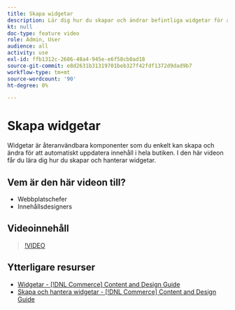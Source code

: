 ```yaml
---
title: Skapa widgetar
description: Lär dig hur du skapar och ändrar befintliga widgetar för att automatiskt uppdatera innehåll i din butik.
kt: null
doc-type: feature video
role: Admin, User
audience: all
activity: use
exl-id: ffb1312c-2686-48a4-945e-e6f58cb0ad18
source-git-commit: e8d2631b31319701beb327f42fdf1372d9dad9b7
workflow-type: tm+mt
source-wordcount: '90'
ht-degree: 0%

---
```


# Skapa widgetar

Widgetar är återanvändbara komponenter som du enkelt kan skapa och ändra för att automatiskt uppdatera innehåll i hela butiken. I den här videon får du lära dig hur du skapar och hanterar widgetar.

## Vem är den här videon till?

- Webbplatschefer
- Innehållsdesigners

## Videoinnehåll

>[!VIDEO](https://video.tv.adobe.com/v/343786?quality=12&learn=on)

## Ytterligare resurser

- [Widgetar - [!DNL Commerce] Content and Design Guide](https://experienceleague.adobe.com/docs/commerce-admin/content-design/elements/widgets/widgets.html)
- [Skapa och hantera widgetar - [!DNL Commerce] Content and Design Guide](https://experienceleague.adobe.com/docs/commerce-admin/content-design/elements/widgets/widget-create.html)
